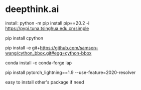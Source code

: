 # deepthink.ai
install:
python -m pip install pip==20.2 -i https://pypi.tuna.tsinghua.edu.cn/simple
> 
pip install cpython 
> 
pip install -e git+https://github.com/samson-wang/cython_bbox.git#egg=cython-bbox
> 
conda install -c conda-forge lap
> 
pip install pytorch_lightning==1.9 --use-feature=2020-resolver
> 
easy to install other's package if need
